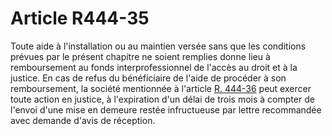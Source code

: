 # Article R444-35

<div align='left'>Toute aide à l'installation ou au maintien versée sans que les conditions prévues par le présent chapitre ne soient remplies donne lieu à remboursement au fonds interprofessionnel de l'accès au droit et à la justice. En cas de refus du bénéficiaire de l'aide de procéder à son remboursement, la société mentionnée à l'article <a href='/affichCodeArticle.do?cidTexte=LEGITEXT000005634379&idArticle=LEGIARTI000032128040&dateTexte=&categorieLien=cid'>R. 444-36</a> peut exercer toute action en justice, à l'expiration d'un délai de trois mois à compter de l'envoi d'une mise en demeure restée infructueuse par lettre recommandée avec demande d'avis de réception.<br/><br/><br/></div>